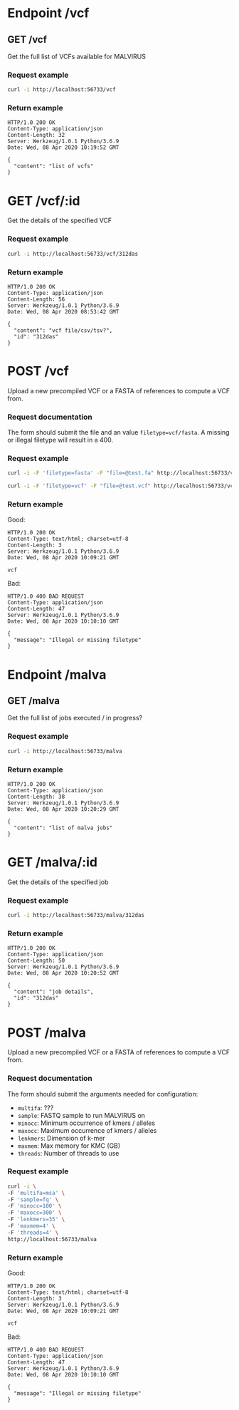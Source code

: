 # Endpoint /vcf

## GET /vcf 
Get the full list of VCFs available for MALVIRUS

### Request example
```bash
curl -i http://localhost:56733/vcf
```
### Return example
```
HTTP/1.0 200 OK
Content-Type: application/json
Content-Length: 32
Server: Werkzeug/1.0.1 Python/3.6.9
Date: Wed, 08 Apr 2020 10:19:52 GMT

{
  "content": "list of vcfs"
}
```

# GET /vcf/:id
Get the details of the specified VCF

### Request example
```bash
curl -i http://localhost:56733/vcf/312das
```
### Return example
```
HTTP/1.0 200 OK
Content-Type: application/json
Content-Length: 56
Server: Werkzeug/1.0.1 Python/3.6.9
Date: Wed, 08 Apr 2020 08:53:42 GMT

{
  "content": "vcf file/csv/tsv?", 
  "id": "312das"
}
```

# POST /vcf
Upload a new precompiled VCF or a FASTA of references to compute a VCF from.

### Request documentation
The form should submit the file and an value `filetype=vcf/fasta`. A missing or illegal filetype will result in a 400.

### Request example
```bash
curl -i -F 'filetype=fasta' -F "file=@test.fa" http://localhost:56733/vcf

curl -i -F 'filetype=vcf' -F "file=@test.vcf" http://localhost:56733/vcf
```
### Return example
Good:
```
HTTP/1.0 200 OK
Content-Type: text/html; charset=utf-8
Content-Length: 3
Server: Werkzeug/1.0.1 Python/3.6.9
Date: Wed, 08 Apr 2020 10:09:21 GMT

vcf
```

Bad:
```
HTTP/1.0 400 BAD REQUEST
Content-Type: application/json
Content-Length: 47
Server: Werkzeug/1.0.1 Python/3.6.9
Date: Wed, 08 Apr 2020 10:10:10 GMT

{
  "message": "Illegal or missing filetype"
}
```

# Endpoint /malva

## GET /malva
Get the full list of jobs executed / in progress?

### Request example
```bash
curl -i http://localhost:56733/malva
```
### Return example
```
HTTP/1.0 200 OK
Content-Type: application/json
Content-Length: 38
Server: Werkzeug/1.0.1 Python/3.6.9
Date: Wed, 08 Apr 2020 10:20:29 GMT

{
  "content": "list of malva jobs"
}
```

# GET /malva/:id
Get the details of the specified job

### Request example
```bash
curl -i http://localhost:56733/malva/312das
```
### Return example
```
HTTP/1.0 200 OK
Content-Type: application/json
Content-Length: 50
Server: Werkzeug/1.0.1 Python/3.6.9
Date: Wed, 08 Apr 2020 10:20:52 GMT

{
  "content": "job details", 
  "id": "312das"
}
```

# POST /malva
Upload a new precompiled VCF or a FASTA of references to compute a VCF from.

### Request documentation
The form should submit the arguments needed for configuration:

- `multifa`: ???
- `sample`: FASTQ sample to run MALVIRUS on
- `minocc`: Minimum occurrence of kmers / alleles
- `maxocc`: Maximum occurrence of kmers / alleles
- `lenkmers`: Dimension of k-mer
- `maxmem`: Max memory for KMC (GB)
- `threads`: Number of threads to use

### Request example
```bash
curl -i \
-F 'multifa=msa' \
-F 'sample=fq' \
-F 'minocc=100' \
-F 'maxocc=300' \
-F 'lenkmers=35' \
-F 'maxmem=4' \
-F 'threads=4' \
http://localhost:56733/malva
```
### Return example
Good:
```
HTTP/1.0 200 OK
Content-Type: text/html; charset=utf-8
Content-Length: 3
Server: Werkzeug/1.0.1 Python/3.6.9
Date: Wed, 08 Apr 2020 10:09:21 GMT

vcf
```

Bad:
```
HTTP/1.0 400 BAD REQUEST
Content-Type: application/json
Content-Length: 47
Server: Werkzeug/1.0.1 Python/3.6.9
Date: Wed, 08 Apr 2020 10:10:10 GMT

{
  "message": "Illegal or missing filetype"
}